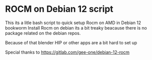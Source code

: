 # ROCM on Debian 12 script
This its a litle bash script to quick setup Rocm on AMD in Debian 12 bookworm 
Install Rocm on debian its a bit treaky beacause there is no package related on the debian repos. 

Because of that blender HIP or other apps are a bit hard to set up

Special thanks to https://gitlab.com/gee-one/debian-12-rocm
